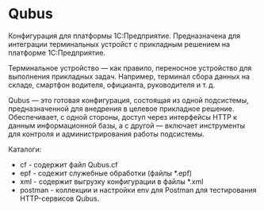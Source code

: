 # Qubus
Конфигурация для платформы 1С:Предприятие. Предназначена для интеграции терминальных устройст с прикладным решением на платформе 1С:Предприятие.

Терминальное устройство — как правило, переносное устройство для выполнения прикладных задач. Например, терминал сбора данных на складе, смартфон водителя, официанта, руководителя и т. д.

Qubus — это готовая конфигурация, состоящая из одной подсистемы, предназначенной для внедрения в целевое прикладное решение. Обеспечивает, с одной стороны, доступ через интерфейсы HTTP к данным информационной базы, а с другой — включает инструменты для контроля и администрирования работы подсистемы.

Каталоги:
- cf - содержит файл Qubus.cf
- epf - содежит служебные обработки (файлы *.epf)
- xml - содержит выгрузку конфигурации в файлы *.xml
- postman - коллекции и настройки env для Postman для тестирования HTTP-сервисов Qubus.

